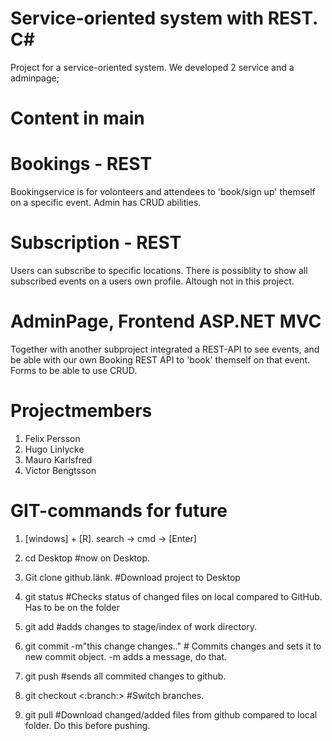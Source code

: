 # Service-oriented system with REST. C#
Project for a service-oriented system. We developed 2 service and a adminpage; 

# Content in main

# Bookings - REST
Bookingservice is for volonteers and attendees to 'book/sign up' themself on a specific event. Admin has CRUD abilities.

# Subscription - REST
Users can subscribe to specific locations. There is possiblity to show all subscribed events on a users own profile. Altough not in this project. 

# AdminPage, Frontend ASP.NET MVC
Together with another subproject integrated a REST-API to see events, and be able with our own Booking REST API to 'book' themself on that event. Forms to be able to use CRUD.

# Projectmembers
1. Felix Persson
2. Hugo Linlycke
3. Mauro Karlsfred
4. Victor Bengtsson

# GIT-commands for future
1. [windows] + [R]. search -> cmd -> [Enter]
2. cd Desktop #now on Desktop. 
3. Git clone github.länk. #Download project to Desktop

4. git status   #Checks status of changed files on local compared to GitHub. Has to be on the folder
5. git add      #adds changes to stage/index of work directory.
6. git commit -m"this change changes.." # Commits changes and sets it to new commit object. -m adds a message, do that.
7. git push     #sends all commited changes to github. 
8. git checkout <:branch:> #Switch branches. 

9. git pull #Download changed/added files from github compared to local folder. Do this before pushing. 

